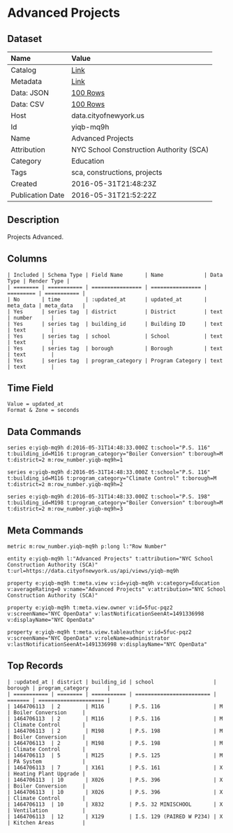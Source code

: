 # Advanced Projects

## Dataset

| Name | Value |
| :--- | :---- |
| Catalog | [Link](https://catalog.data.gov/dataset/advanced-projects) |
| Metadata | [Link](https://data.cityofnewyork.us/api/views/yiqb-mq9h) |
| Data: JSON | [100 Rows](https://data.cityofnewyork.us/api/views/yiqb-mq9h/rows.json?max_rows=100) |
| Data: CSV | [100 Rows](https://data.cityofnewyork.us/api/views/yiqb-mq9h/rows.csv?max_rows=100) |
| Host | data.cityofnewyork.us |
| Id | yiqb-mq9h |
| Name | Advanced Projects |
| Attribution | NYC School Construction Authority (SCA) |
| Category | Education |
| Tags | sca, constructions, projects |
| Created | 2016-05-31T21:48:23Z |
| Publication Date | 2016-05-31T21:52:22Z |

## Description

Projects Advanced.

## Columns

```ls
| Included | Schema Type | Field Name       | Name             | Data Type | Render Type |
| ======== | =========== | ================ | ================ | ========= | =========== |
| No       | time        | :updated_at      | updated_at       | meta_data | meta_data   |
| Yes      | series tag  | district         | District         | text      | number      |
| Yes      | series tag  | building_id      | Building ID      | text      | text        |
| Yes      | series tag  | school           | School           | text      | text        |
| Yes      | series tag  | borough          | Borough          | text      | text        |
| Yes      | series tag  | program_category | Program Category | text      | text        |
```

## Time Field

```ls
Value = updated_at
Format & Zone = seconds
```

## Data Commands

```ls
series e:yiqb-mq9h d:2016-05-31T14:48:33.000Z t:school="P.S. 116" t:building_id=M116 t:program_category="Boiler Conversion" t:borough=M t:district=2 m:row_number.yiqb-mq9h=1

series e:yiqb-mq9h d:2016-05-31T14:48:33.000Z t:school="P.S. 116" t:building_id=M116 t:program_category="Climate Control" t:borough=M t:district=2 m:row_number.yiqb-mq9h=2

series e:yiqb-mq9h d:2016-05-31T14:48:33.000Z t:school="P.S. 198" t:building_id=M198 t:program_category="Boiler Conversion" t:borough=M t:district=2 m:row_number.yiqb-mq9h=3
```

## Meta Commands

```ls
metric m:row_number.yiqb-mq9h p:long l:"Row Number"

entity e:yiqb-mq9h l:"Advanced Projects" t:attribution="NYC School Construction Authority (SCA)" t:url=https://data.cityofnewyork.us/api/views/yiqb-mq9h

property e:yiqb-mq9h t:meta.view v:id=yiqb-mq9h v:category=Education v:averageRating=0 v:name="Advanced Projects" v:attribution="NYC School Construction Authority (SCA)"

property e:yiqb-mq9h t:meta.view.owner v:id=5fuc-pqz2 v:screenName="NYC OpenData" v:lastNotificationSeenAt=1491336998 v:displayName="NYC OpenData"

property e:yiqb-mq9h t:meta.view.tableauthor v:id=5fuc-pqz2 v:screenName="NYC OpenData" v:roleName=administrator v:lastNotificationSeenAt=1491336998 v:displayName="NYC OpenData"
```

## Top Records

```ls
| :updated_at | district | building_id | school                   | borough | program_category      | 
| =========== | ======== | =========== | ======================== | ======= | ===================== | 
| 1464706113  | 2        | M116        | P.S. 116                 | M       | Boiler Conversion     | 
| 1464706113  | 2        | M116        | P.S. 116                 | M       | Climate Control       | 
| 1464706113  | 2        | M198        | P.S. 198                 | M       | Boiler Conversion     | 
| 1464706113  | 2        | M198        | P.S. 198                 | M       | Climate Control       | 
| 1464706113  | 5        | M125        | P.S. 125                 | M       | PA System             | 
| 1464706113  | 7        | X161        | P.S. 161                 | X       | Heating Plant Upgrade | 
| 1464706113  | 10       | X026        | P.S. 396                 | X       | Boiler Conversion     | 
| 1464706113  | 10       | X026        | P.S. 396                 | X       | Climate Control       | 
| 1464706113  | 10       | X832        | P.S. 32 MINISCHOOL       | X       | Ventilation           | 
| 1464706113  | 12       | X129        | I.S. 129 (PAIRED W P234) | X       | Kitchen Areas         | 
```